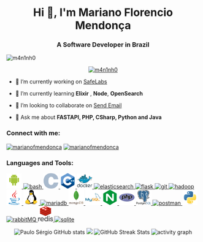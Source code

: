 <h1 align="center">Hi 👋, I'm Mariano Florencio Mendonça</h1>
<h3 align="center">A Software Developer in Brazil</h3>

<p align="left"> <img src="https://komarev.com/ghpvc/?username=m4n1nh0&label=Profile%20views&color=0e75b6" alt="m4n1nh0" /> </p>

<p align="center"> <a href="https://github.com/ryo-ma/github-profile-trophy"><img src="https://github-profile-trophy.vercel.app/?username=m4n1nh0&theme=onedark&margin-w=15" alt="m4n1nh0" /></a> </p>

- 🔭 I’m currently working on [SafeLabs](https://safelabs.com.br/)

- 🌱 I’m currently learning **Elixir** , **Node**, **OpenSearch**  

- 👯 I’m looking to collaborate on [Send Email](https://github.com/m4n1nh0/send_email)

- 💬 Ask me about **FASTAPI, PHP, CSharp, Python and Java**

<h3 align="left">Connect with me:</h3>
<p align="left">
<a href="https://www.linkedin.com/in/marianofmendonca" target="blank"><img align="center" src="https://raw.githubusercontent.com/rahuldkjain/github-profile-readme-generator/master/src/images/icons/Social/linked-in-alt.svg" alt="marianofmendonca" height="30" width="40" /></a>
<a href="marianofmenodnca@gmail.com" target="blank"><img align="center" src="https://upload.wikimedia.org/wikipedia/commons/thumb/7/7e/Gmail_icon_%282020%29.svg/512px-Gmail_icon_%282020%29.svg.png?20221017173631" alt="marianofmendonca" height="30" width="40" /></a>
</p>

<h3 align="left">Languages and Tools:</h3>
<div align="center">
<p align="left"> <a href="https://developer.android.com" target="_blank" rel="noreferrer"> <img src="https://raw.githubusercontent.com/devicons/devicon/master/icons/android/android-original-wordmark.svg" alt="android" width="40" height="40"/> </a> <a href="https://www.gnu.org/software/bash/" target="_blank" rel="noreferrer"> <img src="https://www.vectorlogo.zone/logos/gnu_bash/gnu_bash-icon.svg" alt="bash" width="40" height="40"/> </a> <a href="https://www.cprogramming.com/" target="_blank" rel="noreferrer"> <img src="https://raw.githubusercontent.com/devicons/devicon/master/icons/c/c-original.svg" alt="c" width="40" height="40"/> </a> <a href="https://www.w3schools.com/cpp/" target="_blank" rel="noreferrer"> <img src="https://raw.githubusercontent.com/devicons/devicon/master/icons/cplusplus/cplusplus-original.svg" alt="cplusplus" width="40" height="40"/> </a> <a href="https://www.docker.com/" target="_blank" rel="noreferrer"> <img src="https://raw.githubusercontent.com/devicons/devicon/master/icons/docker/docker-original-wordmark.svg" alt="docker" width="40" height="40"/> </a> <a href="https://www.elastic.co" target="_blank" rel="noreferrer"> <img src="https://www.vectorlogo.zone/logos/elastic/elastic-icon.svg" alt="elasticsearch" width="40" height="40"/> </a> <a href="https://flask.palletsprojects.com/" target="_blank" rel="noreferrer"> <img src="https://www.vectorlogo.zone/logos/pocoo_flask/pocoo_flask-icon.svg" alt="flask" width="40" height="40"/> </a> <a href="https://git-scm.com/" target="_blank" rel="noreferrer"> <img src="https://www.vectorlogo.zone/logos/git-scm/git-scm-icon.svg" alt="git" width="40" height="40"/> </a> <a href="https://hadoop.apache.org/" target="_blank" rel="noreferrer"> <img src="https://www.vectorlogo.zone/logos/apache_hadoop/apache_hadoop-icon.svg" alt="hadoop" width="40" height="40"/> </a> <a href="https://www.java.com" target="_blank" rel="noreferrer"> <img src="https://raw.githubusercontent.com/devicons/devicon/master/icons/java/java-original.svg" alt="java" width="40" height="40"/> </a> <a href="https://www.linux.org/" target="_blank" rel="noreferrer"> <img src="https://raw.githubusercontent.com/devicons/devicon/master/icons/linux/linux-original.svg" alt="linux" width="40" height="40"/> </a> <a href="https://mariadb.org/" target="_blank" rel="noreferrer"> <img src="https://www.vectorlogo.zone/logos/mariadb/mariadb-icon.svg" alt="mariadb" width="40" height="40"/> </a> <a href="https://www.mongodb.com/" target="_blank" rel="noreferrer"> <img src="https://raw.githubusercontent.com/devicons/devicon/master/icons/mongodb/mongodb-original-wordmark.svg" alt="mongodb" width="40" height="40"/> </a> <a href="https://www.mysql.com/" target="_blank" rel="noreferrer"> <img src="https://raw.githubusercontent.com/devicons/devicon/master/icons/mysql/mysql-original-wordmark.svg" alt="mysql" width="40" height="40"/> </a> <a href="https://www.nginx.com" target="_blank" rel="noreferrer"> <img src="https://raw.githubusercontent.com/devicons/devicon/master/icons/nginx/nginx-original.svg" alt="nginx" width="40" height="40"/> </a> <a href="https://www.php.net" target="_blank" rel="noreferrer"> <img src="https://raw.githubusercontent.com/devicons/devicon/master/icons/php/php-original.svg" alt="php" width="40" height="40"/> </a> <a href="https://www.postgresql.org" target="_blank" rel="noreferrer"> <img src="https://raw.githubusercontent.com/devicons/devicon/master/icons/postgresql/postgresql-original-wordmark.svg" alt="postgresql" width="40" height="40"/> </a> <a href="https://postman.com" target="_blank" rel="noreferrer"> <img src="https://www.vectorlogo.zone/logos/getpostman/getpostman-icon.svg" alt="postman" width="40" height="40"/> </a> <a href="https://www.python.org" target="_blank" rel="noreferrer"> <img src="https://raw.githubusercontent.com/devicons/devicon/master/icons/python/python-original.svg" alt="python" width="40" height="40"/> </a> <a href="https://www.rabbitmq.com" target="_blank" rel="noreferrer"> <img src="https://www.vectorlogo.zone/logos/rabbitmq/rabbitmq-icon.svg" alt="rabbitMQ" width="40" height="40"/> </a> <a href="https://redis.io" target="_blank" rel="noreferrer"> <img src="https://raw.githubusercontent.com/devicons/devicon/master/icons/redis/redis-original-wordmark.svg" alt="redis" width="40" height="40"/> </a> <a href="https://www.sqlite.org/" target="_blank" rel="noreferrer"> <img src="https://www.vectorlogo.zone/logos/sqlite/sqlite-icon.svg" alt="sqlite" width="40" height="40"/> </a> </p>
<div>
<div align="center">
  
  <img src="https://github-readme-stats.vercel.app/api?username=m4n1nh0&show_icons=true&theme=dark&icon_color=4CC2FF&title_color=ffffff&text_color=E5C07B&ring_color=3A74A6&show=prs_merged&line_height=28" alt="Paulo Sérgio GitHub stats" width="472" margin= "0"/>
  
  <img src="https://github-readme-stats.vercel.app/api/top-langs/?username=m4n1nh0&layout=compact&theme=dark&hide_border=false&langs_count=8&card_width=1&text_color=E5C07B" width="358.5" />
  
  <img src="https://github-readme-streak-stats.herokuapp.com/?user=m4n1nh0&theme=dark&hide_border=false&ring=3A74A6&fire=F6DB62&currStreakLabel=E5C07B" alt="GitHub Streak Stats" style="width: 835px ; margin-top: 2px;"/>

  <img src="https://github-readme-activity-graph.vercel.app/graph?username=m4n1nh0&custom_title=Mariano%20Florencio%20activity%20graph&bg_color=151515&color=FFFFFF&line=3A74A6&point=E5C07B&area=true&hide_border=false&radius=12&grid=false&area_color=ffffff" alt="activity graph" style="width: 835px; margin-top: 2px; "/>
  
  
</div>



<!--© Modified by PauloSergio-0-->
